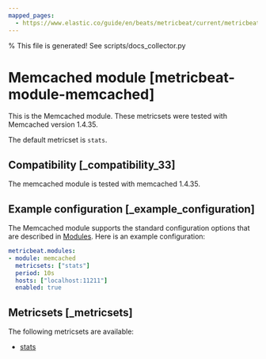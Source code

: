 ```yaml
---
mapped_pages:
  - https://www.elastic.co/guide/en/beats/metricbeat/current/metricbeat-module-memcached.html
---
```


% This file is generated! See scripts/docs_collector.py

# Memcached module [metricbeat-module-memcached]

This is the Memcached module. These metricsets were tested with Memcached version 1.4.35.

The default metricset is `stats`.


## Compatibility [_compatibility_33]

The memcached module is tested with memcached 1.4.35.


## Example configuration [_example_configuration]

The Memcached module supports the standard configuration options that are described in [Modules](/reference/metricbeat/configuration-metricbeat.md). Here is an example configuration:

```yaml
metricbeat.modules:
- module: memcached
  metricsets: ["stats"]
  period: 10s
  hosts: ["localhost:11211"]
  enabled: true
```


## Metricsets [_metricsets]

The following metricsets are available:

* [stats](/reference/metricbeat/metricbeat-metricset-memcached-stats.md)
